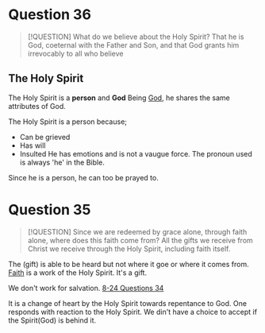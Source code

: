 # Question 36
> [!QUESTION] What do we believe about the Holy Spirit?
> That he is God, coeternal with the Father and Son, and that God grants him irrevocably to all who believe
## The Holy Spirit
The Holy Spirit is a **person** and **God**
Being [God](../../Topics/What%20is%20God.md), he shares the same attributes of God.

The Holy Spirit is a person because;
- Can be grieved
- Has will
- Insulted
He has emotions and is not a vaugue force. The pronoun used is always 'he' in the Bible.  

Since he is a person, he can too be prayed to.
# Question 35
> [!QUESTION] Since we are redeemed by grace alone, through faith alone, where does this faith come from? 
> All the gifts we receive from Christ we receive through the Holy Spirit, including faith itself.

 The [](.md#The%20Holy%20Spirit|Holy%20Spirit)(gift) is able to be heard but not where it goe or where it comes from. [Faith](../../Topics/Faith.md) is a work of the Holy Spirit. It's a gift. 

We don't work for salvation. [8-24 Questions 34](8-24%20Questions%2034.md) 

It is a change of heart by the Holy Spirit towards repentance to God. One responds with reaction to the Holy Spirit. We din't have a choice to accept if the Spirit(God) is behind it.  